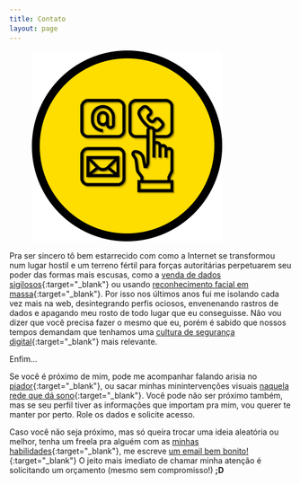 ```yaml
---
title: Contato
layout: page
---
```

<figure>
  <img alt="Laureano." src="images/CONTATO.png" />
</figure>

Pra ser sincero tô bem estarrecido com como a Internet se transformou num lugar hostil e um terreno fértil para forças autoritárias perpetuarem seu poder das formas mais escusas, como a [venda de dados sigilosos](https://bit.ly/2NKtt0o){:target="_blank"} ou usando [reconhecimento facial em massa](https://www.youtube.com/watch?v=jZjmlJPJgug){:target="_blank"}. Por isso nos últimos anos fui me isolando cada vez mais na web, desintegrando perfis ociosos, envenenando rastros de dados e apagando meu rosto de todo lugar que eu conseguisse. Não vou dizer que você precisa fazer o mesmo que eu, porém é sabido que nossos tempos demandam que tenhamos uma [cultura de segurança digital](https://coletivoponte.noblogs.org/post/2018/11/01/um-manual-de-seguranca-digital-para-ativistas/){:target="_blank"} mais relevante. 

Enfim...

Se você é próximo de mim, pode me acompanhar falando arisia no [piador](https://twitter.com/law_reano){:target="_blank"}, ou sacar minhas minintervenções visuais [naquela rede que dá sono](https://instagram.com/law_reano){:target="_blank"}. Você pode não ser próximo também, mas se seu perfil tiver as informações que importam pra mim, vou querer te manter por perto. Role os dados e solicite acesso.

Caso você não seja próximo, mas só queira trocar uma ideia aleatória ou melhor, tenha um freela pra alguém com as [minhas habilidades](/sobre.html){:target="_blank"}, me escreve [um email bem bonito!](mailto:laugreenfer@gmail.com){:target="_blank"} O jeito mais imediato de chamar minha atenção é solicitando um orçamento (mesmo sem compromisso!) **;D**
